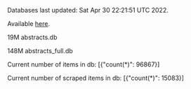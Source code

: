 Databases last updated: Sat Apr 30 22:21:51 UTC 2022. 

Available [here](https://github.com/cbeauhilton/ash-db/releases).


19M	abstracts.db

148M	abstracts_full.db

Current number of items in db:
[{"count(*)": 96867}]

Current number of scraped items in db:
[{"count(*)": 15083}]
